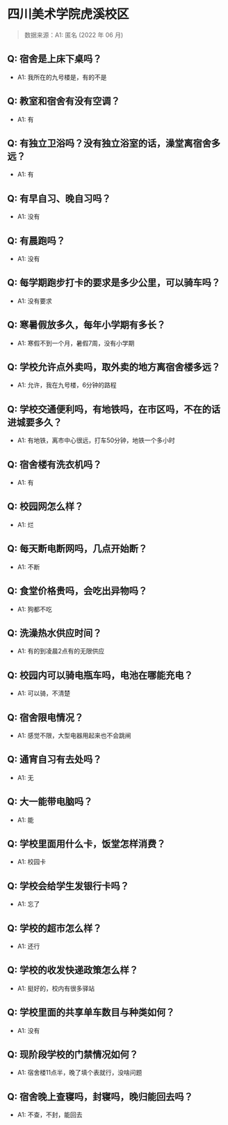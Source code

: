 # 四川美术学院虎溪校区

> 数据来源：A1: 匿名 (2022 年 06 月)

## Q: 宿舍是上床下桌吗？

- A1: 我所在的九号楼是，有的不是

## Q: 教室和宿舍有没有空调？

- A1: 有

## Q: 有独立卫浴吗？没有独立浴室的话，澡堂离宿舍多远？

- A1: 有

## Q: 有早自习、晚自习吗？

- A1: 没有

## Q: 有晨跑吗？

- A1: 没有

## Q: 每学期跑步打卡的要求是多少公里，可以骑车吗？

- A1: 没有要求

## Q: 寒暑假放多久，每年小学期有多长？

- A1: 寒假不到一个月，暑假7周，没有小学期

## Q: 学校允许点外卖吗，取外卖的地方离宿舍楼多远？

- A1: 允许，我在九号楼，6分钟的路程

## Q: 学校交通便利吗，有地铁吗，在市区吗，不在的话进城要多久？

- A1: 有地铁，离市中心很远，打车50分钟，地铁一个多小时

## Q: 宿舍楼有洗衣机吗？

- A1: 有

## Q: 校园网怎么样？

- A1: 烂

## Q: 每天断电断网吗，几点开始断？

- A1: 不断

## Q: 食堂价格贵吗，会吃出异物吗？

- A1: 狗都不吃

## Q: 洗澡热水供应时间？

- A1: 有的到凌晨2点有的无限供应

## Q: 校园内可以骑电瓶车吗，电池在哪能充电？

- A1: 可以骑，不清楚

## Q: 宿舍限电情况？

- A1: 感觉不限，大型电器用起来也不会跳闸

## Q: 通宵自习有去处吗？

- A1: 无

## Q: 大一能带电脑吗？

- A1: 能

## Q: 学校里面用什么卡，饭堂怎样消费？

- A1: 校园卡

## Q: 学校会给学生发银行卡吗？

- A1: 忘了

## Q: 学校的超市怎么样？

- A1: 还行

## Q: 学校的收发快递政策怎么样？

- A1: 挺好的，校内有很多驿站

## Q: 学校里面的共享单车数目与种类如何？

- A1: 没有

## Q: 现阶段学校的门禁情况如何？

- A1: 宿舍楼11点半，晚了填个表就行，没啥问题

## Q: 宿舍晚上查寝吗，封寝吗，晚归能回去吗？

- A1: 不查，不封，能回去

